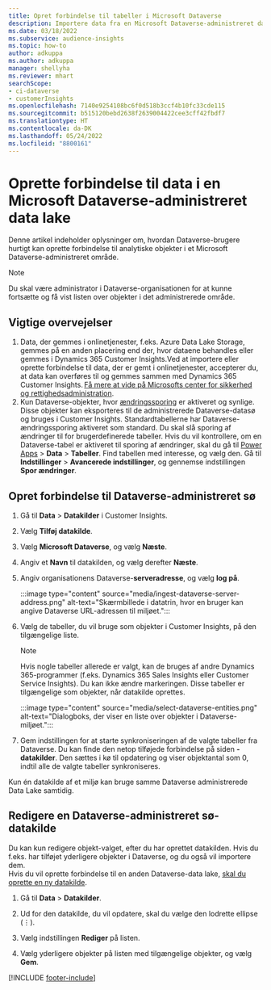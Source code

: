 ```yaml
---
title: Opret forbindelse til tabeller i Microsoft Dataverse
description: Importere data fra en Microsoft Dataverse-administreret data lake.
ms.date: 03/18/2022
ms.subservice: audience-insights
ms.topic: how-to
author: adkuppa
ms.author: adkuppa
manager: shellyha
ms.reviewer: mhart
searchScope:
- ci-dataverse
- customerInsights
ms.openlocfilehash: 7140e9254108bc6f0d518b3ccf4b10fc33cde115
ms.sourcegitcommit: b515120bebd2638f2639004422cee3cff42fbdf7
ms.translationtype: HT
ms.contentlocale: da-DK
ms.lasthandoff: 05/24/2022
ms.locfileid: "8800161"
---
```

# <a name="connect-to-data-in-a-microsoft-dataverse-managed-data-lake"></a>Oprette forbindelse til data i en Microsoft Dataverse-administreret data lake

Denne artikel indeholder oplysninger om, hvordan Dataverse-brugere hurtigt kan oprette forbindelse til analytiske objekter i et Microsoft Dataverse-administreret område. 

> [!NOTE]
> Du skal være administrator i Dataverse-organisationen for at kunne fortsætte og få vist listen over objekter i det administrerede område.

## <a name="important-considerations"></a>Vigtige overvejelser

1. Data, der gemmes i onlinetjenester, f.eks. Azure Data Lake Storage, gemmes på en anden placering end der, hvor dataene behandles eller gemmes i Dynamics 365 Customer Insights.Ved at importere eller oprette forbindelse til data, der er gemt i onlinetjenester, accepterer du, at data kan overføres til og gemmes sammen med Dynamics 365 Customer Insights. [Få mere at vide på Microsofts center for sikkerhed og rettighedsadministration](https://www.microsoft.com/trust-center).
2. Kun Dataverse-objekter, hvor [ændringssporing](/power-platform/admin/enable-change-tracking-control-data-synchronization) er aktiveret og synlige. Disse objekter kan eksporteres til de administrerede Dataverse-datasø og bruges i Customer Insights. Standardtabellerne har Dataverse-ændringssporing aktiveret som standard. Du skal slå sporing af ændringer til for brugerdefinerede tabeller. Hvis du vil kontrollere, om en Dataverse-tabel er aktiveret til sporing af ændringer, skal du gå til [Power Apps](https://make.powerapps.com) > **Data** > **Tabeller**. Find tabellen med interesse, og vælg den. Gå til **Indstillinger** > **Avancerede indstillinger**, og gennemse indstillingen **Spor ændringer**.

## <a name="connect-to-a-dataverse-managed-lake"></a>Opret forbindelse til Dataverse-administreret sø

1. Gå til **Data** > **Datakilder** i Customer Insights.

2. Vælg **Tilføj datakilde**.

3. Vælg **Microsoft Dataverse**, og vælg **Næste**.

4. Angiv et **Navn** til datakilden, og vælg derefter **Næste**. 

5. Angiv organisationens Dataverse-**serveradresse**, og vælg **log på**.

   :::image type="content" source="media/ingest-dataverse-server-address.png" alt-text="Skærmbillede i datatrin, hvor en bruger kan angive Dataverse URL-adressen til miljøet.":::

6. Vælg de tabeller, du vil bruge som objekter i Customer Insights, på den tilgængelige liste.    

   > [!NOTE]
   > Hvis nogle tabeller allerede er valgt, kan de bruges af andre Dynamics 365-programmer (f.eks. Dynamics 365 Sales Insights eller Customer Service Insights). Du kan ikke ændre markeringen. Disse tabeller er tilgængelige som objekter, når datakilde oprettes.

   :::image type="content" source="media/select-dataverse-entities.png" alt-text="Dialogboks, der viser en liste over objekter i Dataverse-miljøet.":::

7. Gem indstillingen for at starte synkroniseringen af de valgte tabeller fra Dataverse. Du kan finde den netop tilføjede forbindelse på siden **-datakilder**. Den sættes i kø til opdatering og viser objektantal som 0, indtil alle de valgte tabeller synkroniseres.

Kun én datakilde af et miljø kan bruge samme Dataverse administrerede Data Lake samtidig.

## <a name="edit-a-dataverse-managed-lake-data-source"></a>Redigere en Dataverse-administreret sø-datakilde

Du kan kun redigere objekt-valget, efter du har oprettet datakilden. Hvis du f.eks. har tilføjet yderligere objekter i Dataverse, og du også vil importere dem.    
Hvis du vil oprette forbindelse til en anden Dataverse-data lake, [skal du oprette en ny datakilde](#connect-to-a-dataverse-managed-lake).

1. Gå til **Data** > **Datakilder**.

2. Ud for den datakilde, du vil opdatere, skal du vælge den lodrette ellipse (&vellip;).

3. Vælg indstillingen **Rediger** på listen.

4. Vælg yderligere objekter på listen med tilgængelige objekter, og vælg **Gem**.

[!INCLUDE [footer-include](includes/footer-banner.md)]
